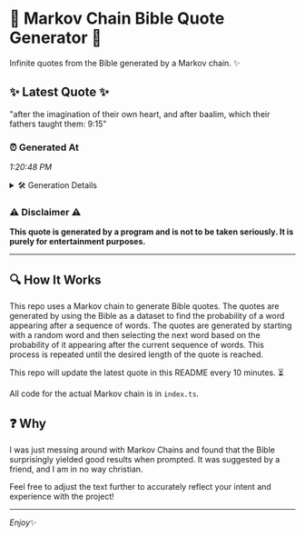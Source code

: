 # 📖 Markov Chain Bible Quote Generator 📖

Infinite quotes from the Bible generated by a Markov chain. ✨

## ✨ Latest Quote ✨
"after the imagination of their own heart, and after baalim, which their fathers taught them: 9:15"

### ⏰ Generated At
*1:20:48 PM*

<details>
    <summary>🛠️ Generation Details</summary>
    <p>
        <strong>🌱 Seed:</strong> after<br>
        <strong>🔄 Iterations:</strong> 15<br>
        <strong>📜 Context History:</strong><br>[ after ]: the<br>[ after, the ]: imagination<br>[ after, the, imagination ]: of<br>[ after, the, imagination, of ]: their<br>[ after, the, imagination, of, their ]: own<br>[ after, the, imagination, of, their, own ]: heart,<br>[ the, imagination, of, their, own, heart, ]: and<br>[ imagination, of, their, own, heart,, and ]: after<br>[ of, their, own, heart,, and, after ]: baalim,<br>[ their, own, heart,, and, after, baalim, ]: which<br>[ own, heart,, and, after, baalim,, which ]: their<br>[ heart,, and, after, baalim,, which, their ]: fathers<br>[ and, after, baalim,, which, their, fathers ]: taught<br>[ after, baalim,, which, their, fathers, taught ]: them:<br>[ baalim,, which, their, fathers, taught, them: ]: 9:15<br>
    </p>
</details>

### ⚠️ Disclaimer ⚠️
**This quote is generated by a program and is not to be taken seriously. It is purely for entertainment purposes.**

---

## 🔍 How It Works

This repo uses a Markov chain to generate Bible quotes. The quotes are generated by using the Bible as a dataset to find the probability of a word appearing after a sequence of words. The quotes are generated by starting with a random word and then selecting the next word based on the probability of it appearing after the current sequence of words. This process is repeated until the desired length of the quote is reached.

This repo will update the latest quote in this README every 10 minutes. ⏳

All code for the actual Markov chain is in `index.ts`.

## ❓ Why

I was just messing around with Markov Chains and found that the Bible surprisingly yielded good results when prompted. 
It was suggested by a friend, and I am in no way christian.

Feel free to adjust the text further to accurately reflect your intent and experience with the project!

---

*Enjoy*✨
